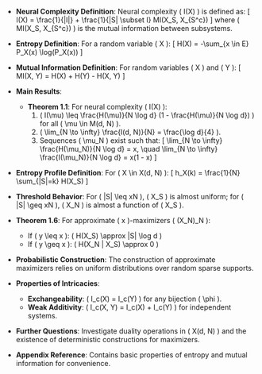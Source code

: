 - **Neural Complexity Definition**: Neural complexity \( I(X) \) is defined as:
  \[
  I(X) = \frac{1}{|I|} + \frac{1}{|S| \subset I} MI(X_S, X_{S^c})
  \]
  where \( MI(X_S, X_{S^c}) \) is the mutual information between subsystems.

- **Entropy Definition**: For a random variable \( X \):
  \[
  H(X) = -\sum_{x \in E} P_X(x) \log(P_X(x))
  \]

- **Mutual Information Definition**: For random variables \( X \) and \( Y \):
  \[
  MI(X, Y) = H(X) + H(Y) - H(X, Y)
  \]

- **Main Results**:
  - **Theorem 1.1**: For neural complexity \( I(X) \):
    1. \( I(\mu) \leq \frac{H(\mu)}{N \log d} (1 - \frac{H(\mu)}{N \log d}) \) for all \( \mu \in M(d, N) \).
    2. \( \lim_{N \to \infty} \frac{I(d, N)}{N} = \frac{\log d}{4} \).
    3. Sequences \( \mu_N \) exist such that:
       \[
       \lim_{N \to \infty} \frac{H(\mu_N)}{N \log d} = x, \quad \lim_{N \to \infty} \frac{I(\mu_N)}{N \log d} = x(1 - x)
       \]

- **Entropy Profile Definition**: For \( X \in X(d, N) \):
  \[
  h_X(k) = \frac{1}{N} \sum_{|S|=k} H(X_S)
  \]

- **Threshold Behavior**: For \( |S| \leq xN \), \( X_S \) is almost uniform; for \( |S| \geq xN \), \( X_N \) is almost a function of \( X_S \).

- **Theorem 1.6**: For approximate \( x \)-maximizers \( (X_N)_N \):
  - If \( y \leq x \): \( H(X_S) \approx |S| \log d \)
  - If \( y \geq x \): \( H(X_N | X_S) \approx 0 \)

- **Probabilistic Construction**: The construction of approximate maximizers relies on uniform distributions over random sparse supports.

- **Properties of Intricacies**:
  - **Exchangeability**: \( I_c(X) = I_c(Y) \) for any bijection \( \phi \).
  - **Weak Additivity**: \( I_c(X, Y) = I_c(X) + I_c(Y) \) for independent systems.

- **Further Questions**: Investigate duality operations in \( X(d, N) \) and the existence of deterministic constructions for maximizers.

- **Appendix Reference**: Contains basic properties of entropy and mutual information for convenience.